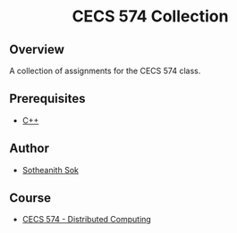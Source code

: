 <h1 align="center" style="border: none">CECS 574 Collection</h1>

## Overview
A collection of assignments for the CECS 574 class.

## Prerequisites
 - [C++](http://mingw-w64.org/doku.php)

## Author
 - [Sotheanith Sok](https://github.com/sotheanith)

## Course
 - [CECS 574 - Distributed Computing](http://catalog.csulb.edu/preview_course_nopop.php?catoid=5&coid=40048)
